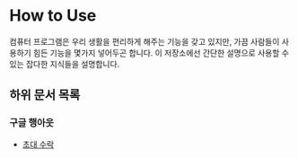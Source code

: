 How to Use
====

컴퓨터 프로그램은 우리 생활을 편리하게 해주는 기능을 갖고 있지만, 가끔 사람들이 사용하기 힘든 기능을 몇가지 넣어두곤 합니다. 이 저장소에선 간단한 설명으로 사용할 수 있는 잡다한 지식들을 설명합니다.

## 하위 문서 목록
### 구글 행아웃
 * [초대 수락](./hangouts-invite)